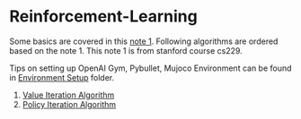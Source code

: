 # Reinforcement-Learning
Some basics are covered in this [note 1](https://github.com/Shauqi/Reinforcement-Learning/blob/main/Reinforcement_Learning_Note_1.pdf). Following algorithms are ordered based on the note 1. This note 1 is from stanford course cs229.

Tips on setting up OpenAI Gym, Pybullet, Mujoco Environment can be found in [Environment Setup](https://github.com/Shauqi/Reinforcement-Learning/tree/main/Environment_Setup) folder.

1. [Value Iteration Algorithm](https://github.com/Shauqi/Reinforcement-Learning/tree/main/1_value_iteration)
2. [Policy Iteration Algorithm](https://github.com/Shauqi/Reinforcement-Learning/tree/main/2_Policy_Iteration)
